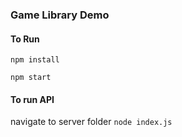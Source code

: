### Game Library Demo

#### To Run

`npm install`

`npm start`

#### To run API

navigate to server folder
`node index.js`